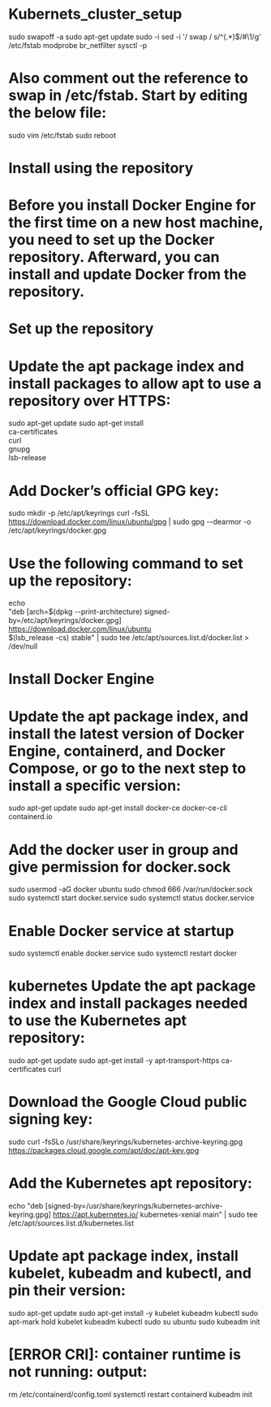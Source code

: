 # Kubernets_cluster_setup
sudo swapoff -a
sudo apt-get update
sudo -i
sed -i '/ swap / s/^\(.*\)$/#\1/g' /etc/fstab
modprobe br_netfilter
sysctl -p
# Also comment out the reference to swap in /etc/fstab. Start by editing the below file:
sudo vim  /etc/fstab
sudo reboot

# Install using the repository
# Before you install Docker Engine for the first time on a new host machine, you need to set up the Docker repository. Afterward, you can install and update Docker from the repository.

# Set up the repository
# Update the apt package index and install packages to allow apt to use a repository over HTTPS:

 sudo apt-get update
 sudo apt-get install \
    ca-certificates \
    curl \
    gnupg \
    lsb-release
# Add Docker’s official GPG key:

 sudo mkdir -p /etc/apt/keyrings
 curl -fsSL https://download.docker.com/linux/ubuntu/gpg | sudo gpg --dearmor -o /etc/apt/keyrings/docker.gpg
# Use the following command to set up the repository:

 echo \
  "deb [arch=$(dpkg --print-architecture) signed-by=/etc/apt/keyrings/docker.gpg] https://download.docker.com/linux/ubuntu \
  $(lsb_release -cs) stable" | sudo tee /etc/apt/sources.list.d/docker.list > /dev/null
# Install Docker Engine
# Update the apt package index, and install the latest version of Docker Engine, containerd, and Docker Compose, or go to the next step to install a specific version:

 sudo apt-get update
 sudo apt-get install docker-ce docker-ce-cli containerd.io 
 # Add the docker user in group and give permission for docker.sock
 
sudo usermod -aG docker ubuntu
sudo chmod 666 /var/run/docker.sock
sudo systemctl start docker.service
sudo systemctl status docker.service
# Enable Docker service at startup
sudo systemctl enable docker.service
sudo systemctl restart docker

# kubernetes Update the apt package index and install packages needed to use the Kubernetes apt repository:

sudo apt-get update
sudo apt-get install -y apt-transport-https ca-certificates curl
# Download the Google Cloud public signing key:

sudo curl -fsSLo /usr/share/keyrings/kubernetes-archive-keyring.gpg https://packages.cloud.google.com/apt/doc/apt-key.gpg
# Add the Kubernetes apt repository:

echo "deb [signed-by=/usr/share/keyrings/kubernetes-archive-keyring.gpg] https://apt.kubernetes.io/ kubernetes-xenial main" | sudo tee /etc/apt/sources.list.d/kubernetes.list
# Update apt package index, install kubelet, kubeadm and kubectl, and pin their version:

sudo apt-get update
sudo apt-get install -y kubelet kubeadm kubectl
sudo apt-mark hold kubelet kubeadm kubectl
sudo su ubuntu
sudo kubeadm init
# [ERROR CRI]: container runtime is not running: output:

rm /etc/containerd/config.toml
systemctl restart containerd
kubeadm init

